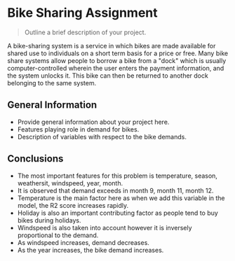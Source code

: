 # Bike Sharing Assignment
> Outline a brief description of your project.

A bike-sharing system is a service in which bikes are made available for shared use to individuals on a short term basis for a price or free. Many bike share systems allow people to borrow a bike from a "dock" which is usually computer-controlled wherein the user enters the payment information, and the system unlocks it. This bike can then be returned to another dock belonging to the same system.

## General Information
- Provide general information about your project here.
- Features playing role in demand for bikes.
- Description of variables with respect to the bike demands. 

## Conclusions
- The most important features for this problem is temperature, season, weathersit, windspeed, year, month. 
- It is observed that demand exceeds in month 9, month 11, month 12. 
- Temperature is the main factor here as when we add this variable in the model, the R2 score increases rapidly. 
- Holiday is also an important contributing factor as people tend to buy bikes during holidays. 
- Windspeed is also taken into account however it is inversely proportional to the demand. 
- As windspeed increases, demand decreases. 
- As the year increases, the bike demand increases.
